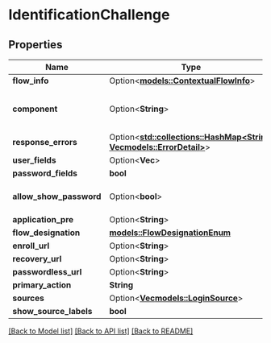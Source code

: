 # IdentificationChallenge

## Properties

Name | Type | Description | Notes
------------ | ------------- | ------------- | -------------
**flow_info** | Option<[**models::ContextualFlowInfo**](ContextualFlowInfo.md)> |  | [optional]
**component** | Option<**String**> |  | [optional][default to ak-stage-identification]
**response_errors** | Option<[**std::collections::HashMap<String, Vec<models::ErrorDetail>>**](Vec.md)> |  | [optional]
**user_fields** | Option<**Vec<String>**> |  | 
**password_fields** | **bool** |  | 
**allow_show_password** | Option<**bool**> |  | [optional][default to false]
**application_pre** | Option<**String**> |  | [optional]
**flow_designation** | [**models::FlowDesignationEnum**](FlowDesignationEnum.md) |  | 
**enroll_url** | Option<**String**> |  | [optional]
**recovery_url** | Option<**String**> |  | [optional]
**passwordless_url** | Option<**String**> |  | [optional]
**primary_action** | **String** |  | 
**sources** | Option<[**Vec<models::LoginSource>**](LoginSource.md)> |  | [optional]
**show_source_labels** | **bool** |  | 

[[Back to Model list]](../README.md#documentation-for-models) [[Back to API list]](../README.md#documentation-for-api-endpoints) [[Back to README]](../README.md)



